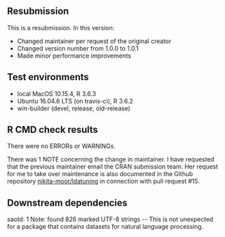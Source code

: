 ## Resubmission
This is a resubmission. In this version:

* Changed maintainer per request of the original creator
* Changed version number from 1.0.0 to 1.0.1
* Made minor performance improvements


## Test environments
* local MacOS 10.15.4, R 3.6.3
* Ubuntu 16.04.6 LTS (on travis-ci), R 3.6.2
* win-builder (devel, release, old-release)


## R CMD check results
There were no ERRORs or WARNINGs.

There was 1 NOTE concerning the change in maintainer. I have requested that the
previous maintainer email the CRAN submission team. Her request for me to take
over maintenance is also documented in the Github repository 
[nikita-moor/ldatuning](https://github.com/nikita-moor/ldatuning/pull/15) in 
connection with pull request #15.


## Downstream dependencies
saotd: 1 Note: found 826 marked UTF-8 strings -- This is not unexpected for a 
  package that contains datasets for natural language processing.


